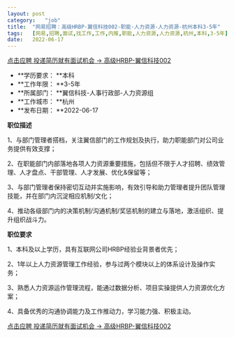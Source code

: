 ```yaml
---
layout:	post
category:	"job"
title:	"网易招聘：高级HRBP-翼信科技002-职能-人力资源-人力资源-杭州本科3-5年"
tags:	[网易,招聘,面试,找工作,工作,内推,职能,人力资源,人力资源,杭州,本科,3-5年]
date:	2022-06-17
---
```


[点击应聘 投递简历就有面试机会 ->  高级HRBP-翼信科技002](http://mobile.bole.netease.com/bole/boleDetail?id=39809&employeeId=346f03c3cda5f04c&key=all)



- **学历要求： **本科
- **工作年限： **3-5年
- **所属部门： **翼信科技-人事行政部-人力资源组
- **工作城市： **杭州
- **发布日期： **2022-06-17



**职位描述**

1、与部门管理者搭档，关注翼信部门的工作规划及执行，助力职能部门对公司业务提供有效支撑； 

2、在职能部门内部落地各项人力资源重要措施，包括但不限于人才招聘、绩效管理、人才盘点、干部管理、人才发展、优化&amp;保留等； 

3、与部门管理者保持密切互动并实施影响，有效引导和助力管理者提升团队管理技能，并在部门内沉淀相应机制/文化； 

4、推动各级部门内的决策机制/沟通机制/奖惩机制的建立与落地，激活组织、提升组织战斗力。



**职位要求**

1、本科及以上学历，具有互联网公司HRBP经验业背景者优先； 

2、1年以上人力资源管理工作经验，参与过两个模块以上的体系设计及操作实务； 

3、熟悉人力资源运作管理流程，能通过数据分析、项目实操提供人力资源优化方案；  

4、具备优秀的沟通协调能力及工作推动力，学习能力强、积极主动。



[点击应聘 投递简历就有面试机会 ->  高级HRBP-翼信科技002](http://mobile.bole.netease.com/bole/boleDetail?id=39809&employeeId=346f03c3cda5f04c&key=all)